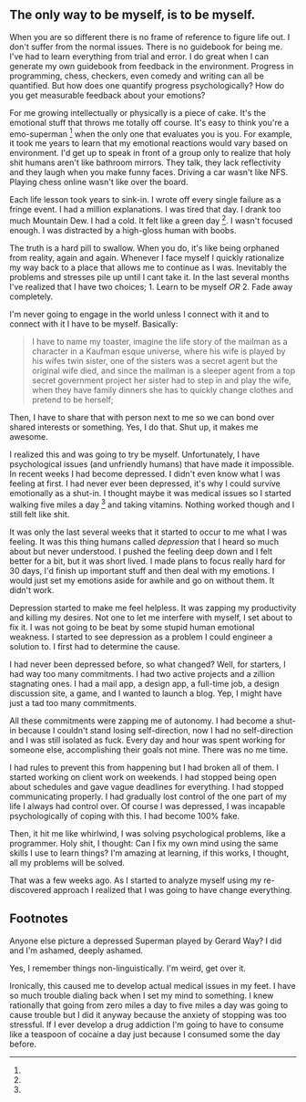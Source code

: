 ## The only way to be myself, is to be myself.

When you are so different there is no frame of reference to figure life out. I don't suffer from the normal issues. There is no guidebook for being me. I've had to learn everything from trial and error. I do great when I can generate my own guidebook from feedback in the environment. Progress in programming, chess, checkers, even comedy and writing can all be quantified. But how does one quantify progress psychologically? How do you get measurable feedback about your emotions?

For me growing intellectually or physically is a piece of cake. It's the emotional stuff that throws me totally off course. It's easy to think you're a emo-superman [^emosuperman] when the only one that evaluates you is you. For example, it took me years to learn that my emotional reactions would vary based on environment. I'd get up to speak in front of a group only to realize that holy shit humans aren't like bathroom mirrors. They talk, they lack reflectivity and they laugh when you make funny faces. Driving a car wasn't like NFS. Playing chess online wasn't like over the board. 

Each life lesson took years to sink-in. I wrote off every single failure as a fringe event. I had a million explanations. I was tired that day. I drank too much Mountain Dew. I had a cold. It felt like a green day [^greenday]. I wasn't focused enough. I was distracted by a high-gloss human with boobs.

The truth is a hard pill to swallow. When you do, it's like being orphaned from reality, again and again. Whenever I face myself I quickly rationalize my way back to a place that allows me to continue as I was. Inevitably the problems and stresses pile up until I cant take it. In the last several months I've realized that I have two choices; 1. Learn to be myself _OR_ 2. Fade away completely. 

I'm never going to engage in the world unless I connect with it and to connect with it I have to be myself. Basically:

> I have to name my toaster, imagine the life story of the mailman as a character in a Kaufman esque universe, where his wife is played by his wifes twin sister, one of the sisters was a secret agent but the original wife died, and since the mailman is a sleeper agent from a top secret government project her sister had to step in and play the wife, when they have family dinners she has to quickly change clothes and pretend to be herself; 

Then, I have to share that with person next to me so we can bond over shared interests or something. Yes, I do that. Shut up, it makes me awesome. 

I realized this and was going to try be myself. Unfortunately, I have psychological issues (and unfriendly humans) that have made it impossible. In recent weeks I had become depressed. I didn't even know what I was feeling at first. I had never ever been depressed, it's why I could survive emotionally as a shut-in. I thought maybe it was medical issues so I started walking five miles a day [^medicalissues] and taking vitamins. Nothing worked though and I still felt like shit.

It was only the last several weeks that it started to occur to me what I was feeling. It was this thing humans called _depression_ that I heard so much about but never understood. I pushed the feeling deep down and I felt better for a bit, but it was short lived. I made plans to focus really hard for 30 days, I'd finish up important stuff and then deal with my emotions. I would just set my emotions aside for awhile and go on without them. It didn't work.

Depression started to make me feel helpless. It was zapping my productivity and killing my desires. Not one to let me interfere with myself, I set about to fix it. I was not going to be beat by some stupid human emotional weakness. I started to see depression as a problem I could engineer a solution to. I first had to determine the cause.

I had never been depressed before, so what changed? Well, for starters, I had way too many commitments. I had two active projects and a zillion stagnating ones. I had a mail app, a design app, a full-time job, a design discussion site, a game, and I wanted to launch a blog. Yep, I might have just a tad too many commitments.

All these commitments were zapping me of autonomy. I had become a shut-in because I couldn't stand losing self-direction, now I had no self-direction and I was still isolated as fuck. Every day and hour was spent working for someone else, accomplishing their goals not mine. There was no me time. 

I had rules to prevent this from happening but I had broken all of them. I started working on client work on weekends. I had stopped being open about schedules and gave vague deadlines for everything. I had stopped communicating properly. I had gradually lost control of the one part of my life I always had control over. Of course I was depressed, I was incapable psychologically of coping with this. I had become 100% fake.

Then, it hit me like whirlwind, I was solving psychological problems, like a programmer. Holy shit, I thought: Can I fix my own mind using the same skills I use to learn things? I'm amazing at learning, if this works, I thought, all my problems will be solved.

That was a few weeks ago. As I started to analyze myself using my re-discovered approach I realized that I was going to have change everything.

## Footnotes

[^emosuperman]:
  Anyone else picture a depressed Superman played by Gerard Way? I did and I'm ashamed, deeply ashamed. 

[^greenday]: 
  Yes, I remember things non-linguistically. I'm weird, get over it.
  
[^medicalissues]: 
  Ironically, this caused me to develop actual medical issues in my feet. I have so much trouble dialing back when I set my mind to something. I knew rationally that going from zero miles a day to five miles a day was going to cause trouble but I did it anyway because the anxiety of stopping was too stressful. If I ever develop a drug addiction I'm going to have to consume like a teaspoon of cocaine a day just because I consumed some the day before.
